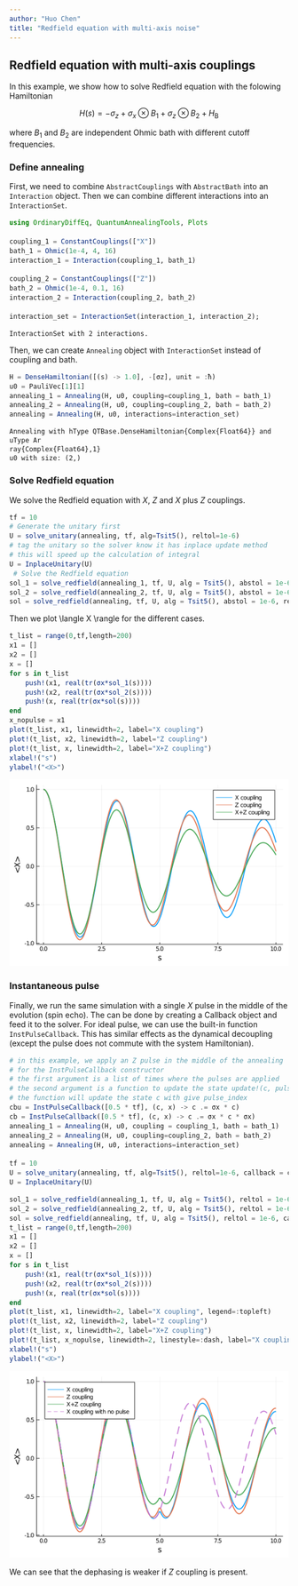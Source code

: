 ```yaml
---
author: "Huo Chen"
title: "Redfield equation with multi-axis noise"
---
```



## Redfield equation with multi-axis couplings
In this example, we show how to solve Redfield equation with the folowing Hamiltonian

$$H(s) = - \sigma_z + \sigma_x \otimes B_1 + \sigma_z \otimes B_2 + H_\mathrm{B}$$

where $B_1$​ and $B_2$​ are independent Ohmic bath with different cutoff frequencies.

### Define annealing

First, we need to combine `AbstractCouplings` with `AbstractBath` into an `Interaction` object. Then we can combine different interactions into an `InteractionSet`.

````julia
using OrdinaryDiffEq, QuantumAnnealingTools, Plots

coupling_1 = ConstantCouplings(["X"])
bath_1 = Ohmic(1e-4, 4, 16)
interaction_1 = Interaction(coupling_1, bath_1)

coupling_2 = ConstantCouplings(["Z"])
bath_2 = Ohmic(1e-4, 0.1, 16)
interaction_2 = Interaction(coupling_2, bath_2)

interaction_set = InteractionSet(interaction_1, interaction_2);
````


````
InteractionSet with 2 interactions.
````





Then, we can create `Annealing` object with `InteractionSet` instead of coupling and bath.
````julia
H = DenseHamiltonian([(s) -> 1.0], -[σz], unit = :ħ)
u0 = PauliVec[1][1]
annealing_1 = Annealing(H, u0, coupling=coupling_1, bath = bath_1)
annealing_2 = Annealing(H, u0, coupling=coupling_2, bath = bath_2)
annealing = Annealing(H, u0, interactions=interaction_set)
````


````
Annealing with hType QTBase.DenseHamiltonian{Complex{Float64}} and uType Ar
ray{Complex{Float64},1}
u0 with size: (2,)
````





### Solve Redfield equation

We solve the Redfield equation with $X$, $Z$ and $X$ plus $Z$ couplings.

````julia
tf = 10
# Generate the unitary first
U = solve_unitary(annealing, tf, alg=Tsit5(), reltol=1e-6)
# tag the unitary so the solver know it has inplace update method
# this will speed up the calculation of integral
U = InplaceUnitary(U)
 # Solve the Redfield equation
sol_1 = solve_redfield(annealing_1, tf, U, alg = Tsit5(), abstol = 1e-6, reltol = 1e-6)
sol_2 = solve_redfield(annealing_2, tf, U, alg = Tsit5(), abstol = 1e-6, reltol = 1e-6)
sol = solve_redfield(annealing, tf, U, alg = Tsit5(), abstol = 1e-6, reltol = 1e-6)
````





Then we plot \langle X \rangle for the different cases.

````julia
t_list = range(0,tf,length=200)
x1 = []
x2 = []
x = []
for s in t_list
    push!(x1, real(tr(σx*sol_1(s))))
    push!(x2, real(tr(σx*sol_2(s))))
    push!(x, real(tr(σx*sol(s))))
end
x_nopulse = x1
plot(t_list, x1, linewidth=2, label="X coupling")
plot!(t_list, x2, linewidth=2, label="Z coupling")
plot!(t_list, x, linewidth=2, label="X+Z coupling")
xlabel!("s")
ylabel!("<X>")
````


![](figures/03-redfield_multi_axis_noise_4_1.png)



### Instantaneous pulse

Finally, we run the same simulation with a single $X$ pulse in the middle of the evolution (spin echo). The can be done by creating a Callback object and feed it to the solver. For ideal pulse, we can use the built-in function `InstPulseCallback`. This has similar effects as the dynamical decoupling (except the pulse does not commute with the system Hamiltonian).

````julia
# in this example, we apply an Z pulse in the middle of the annealing
# for the InstPulseCallback constructor
# the first argument is a list of times where the pulses are applied
# the second argument is a function to update the state update!(c, pulse_index
# the function will update the state c with give pulse_index
cbu = InstPulseCallback([0.5 * tf], (c, x) -> c .= σx * c)
cb = InstPulseCallback([0.5 * tf], (c, x) -> c .= σx * c * σx)
annealing_1 = Annealing(H, u0, coupling = coupling_1, bath = bath_1)
annealing_2 = Annealing(H, u0, coupling=coupling_2, bath = bath_2)
annealing = Annealing(H, u0, interactions=interaction_set)

tf = 10
U = solve_unitary(annealing, tf, alg=Tsit5(), reltol=1e-6, callback = cbu);
U = InplaceUnitary(U)
````



````julia
sol_1 = solve_redfield(annealing_1, tf, U, alg = Tsit5(), reltol = 1e-6, callback=cb)
sol_2 = solve_redfield(annealing_2, tf, U, alg = Tsit5(), reltol = 1e-6, callback=cb)
sol = solve_redfield(annealing, tf, U, alg = Tsit5(), reltol = 1e-6, callback=cb);
t_list = range(0,tf,length=200)
x1 = []
x2 = []
x = []
for s in t_list
    push!(x1, real(tr(σx*sol_1(s))))
    push!(x2, real(tr(σx*sol_2(s))))
    push!(x, real(tr(σx*sol(s))))
end
plot(t_list, x1, linewidth=2, label="X coupling", legend=:topleft)
plot!(t_list, x2, linewidth=2, label="Z coupling")
plot!(t_list, x, linewidth=2, label="X+Z coupling")
plot!(t_list, x_nopulse, linewidth=2, linestyle=:dash, label="X coupling with no pulse")
xlabel!("s")
ylabel!("<X>")
````


![](figures/03-redfield_multi_axis_noise_6_1.png)



We can see that the dephasing is weaker if $Z$ coupling is present.
